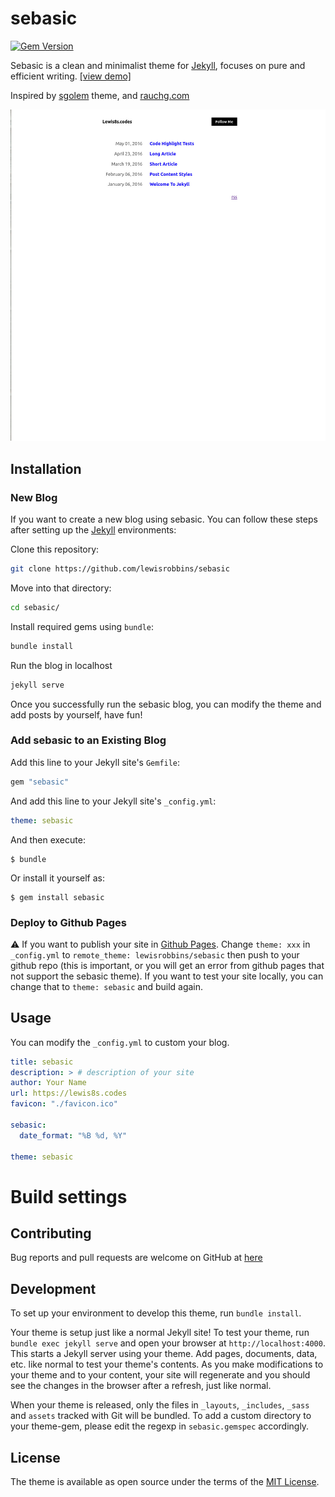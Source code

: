 # sebasic

[![Gem Version](https://badge.fury.io/rb/sebasic.svg)](https://badge.fury.io/rb/sebasic)

Sebasic is a clean and minimalist theme for [Jekyll](https://jekyllrb.com/), focuses on pure and efficient writing. [[view demo]](https://lewis8s.codes) 

Inspired by [sgolem](https://sgolem.com/) theme, and [rauchg.com](https://rauchg.com/)

![](./github/1.jpg)

## Installation

### New Blog
If you want to create a new blog using sebasic. You can follow these steps after setting up the [Jekyll](https://jekyllrb.com) environments:

Clone this repository: 
```bash
git clone https://github.com/lewisrobbins/sebasic
```

Move into that directory:
```bash
cd sebasic/
```

Install required gems using `bundle`:
```bash
bundle install
```

Run the blog in localhost
```bash
jekyll serve
```

Once you successfully run the sebasic blog, you can modify the theme and add posts by yourself, have fun!

### Add sebasic to an Existing Blog

Add this line to your Jekyll site's `Gemfile`:

```ruby
gem "sebasic"
```

And add this line to your Jekyll site's `_config.yml`:

```yaml
theme: sebasic
```

And then execute:

    $ bundle

Or install it yourself as:

    $ gem install sebasic

### Deploy to Github Pages

:warning: If you want to publish your site in [Github Pages](https://pages.github.com/). Change `theme: xxx` in `_config.yml` to `remote_theme: lewisrobbins/sebasic` then push to your github repo (this is important, or you will get an error from github pages that not support the sebasic theme). If you want to test your site locally, you can change that to `theme: sebasic` and build again.



## Usage

You can modify the `_config.yml` to custom your blog. 

```yaml
title: sebasic
description: > # description of your site
author: Your Name
url: https://lewis8s.codes
favicon: "./favicon.ico"

sebasic:
  date_format: "%B %d, %Y"

theme: sebasic
```

# Build settings

## Contributing

Bug reports and pull requests are welcome on GitHub at [here](https://github.com/lewisrobbins/sebasic)

## Development

To set up your environment to develop this theme, run `bundle install`.

Your theme is setup just like a normal Jekyll site! To test your theme, run `bundle exec jekyll serve` and open your browser at `http://localhost:4000`. This starts a Jekyll server using your theme. Add pages, documents, data, etc. like normal to test your theme's contents. As you make modifications to your theme and to your content, your site will regenerate and you should see the changes in the browser after a refresh, just like normal.

When your theme is released, only the files in `_layouts`, `_includes`, `_sass` and `assets` tracked with Git will be bundled.
To add a custom directory to your theme-gem, please edit the regexp in `sebasic.gemspec` accordingly.

## License

The theme is available as open source under the terms of the [MIT License](https://opensource.org/licenses/MIT).

